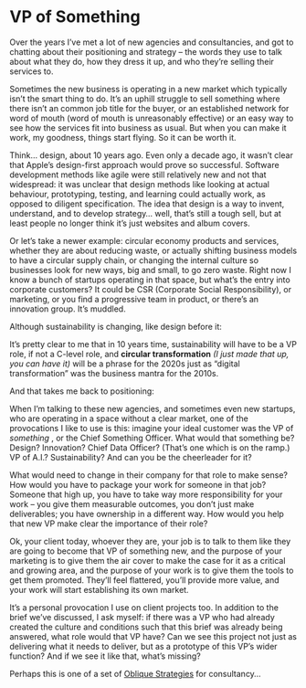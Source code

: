 # VP of Something

Over the years I’ve met a lot of new agencies and consultancies, and got to
chatting about their positioning and strategy – the words they use to talk
about what they do, how they dress it up, and who they’re selling their
services to.

Sometimes the new business is operating in a new market which typically isn’t
the smart thing to do. It’s an uphill struggle to sell something where there
isn’t an common job title for the buyer, or an established network for word of
mouth (word of mouth is unreasonably effective) or an easy way to see how the
services fit into business as usual. But when you can make it work, my
goodness, things start flying. So it can be worth it.

Think… design, about 10 years ago. Even only a decade ago, it wasn’t clear
that Apple’s design-first approach would prove so successful. Software
development methods like agile were still relatively new and not that
widespread: it was unclear that design methods like looking at actual
behaviour, prototyping, testing, and learning could actually work, as opposed
to diligent specification. The idea that design is a way to invent,
understand, and to develop strategy… well, that’s still a tough sell, but at
least people no longer think it’s just websites and album covers.

Or let’s take a newer example: circular economy products and services, whether
they are about reducing waste, or actually shifting business models to have a
circular supply chain, or changing the internal culture so businesses look for
new ways, big and small, to go zero waste. Right now I know a bunch of
startups operating in that space, but what’s the entry into corporate
customers? It could be CSR (Corporate Social Responsibility), or marketing, or
you find a progressive team in product, or there’s an innovation group. It’s
muddled.

Although sustainability is changing, like design before it:

It’s pretty clear to me that in 10 years time, sustainability will have to be
a VP role, if not a C-level role, and **circular transformation** _(I just
made that up, you can have it)_ will be a phrase for the 2020s just as
“digital transformation” was the business mantra for the 2010s.

And that takes me back to positioning:

When I’m talking to these new agencies, and sometimes even new startups, who
are operating in a space without a clear market, one of the provocations I
like to use is this: imagine your ideal customer was the VP of _something_ ,
or the Chief Something Officer. What would that something be? Design?
Innovation? Chief Data Officer? (That’s one which is on the ramp.) VP of A.I.?
Sustainability? And can you be the cheerleader for it?

What would need to change in their company for that role to make sense? How
would you have to package your work for someone in that job? Someone that high
up, you have to take way more responsibility for your work – you give them
measurable outcomes, you don’t just make deliverables; you have ownership in a
different way. How would you help that new VP make clear the importance of
their role?

Ok, your client today, whoever they are, your job is to talk to them like they
are going to become that VP of something new, and the purpose of your
marketing is to give them the air cover to make the case for it as a critical
and growing area, and the purpose of your work is to give them the tools to
get them promoted. They’ll feel flattered, you’ll provide more value, and your
work will start establishing its own market.

It’s a personal provocation I use on client projects too. In addition to the
brief we’ve discussed, I ask myself: if there was a VP who had already created
the culture and conditions such that this brief was already being answered,
what role would that VP have? Can we see this project not just as delivering
what it needs to deliver, but as a prototype of this VP’s wider function? And
if we see it like that, what’s missing?

Perhaps this is one of a set of [Oblique
Strategies](https://www.enoshop.co.uk/product/oblique-strategies.html) for
consultancy…
